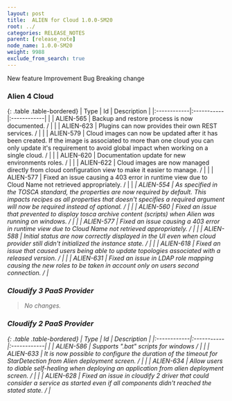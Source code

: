 ```yaml
---
layout: post
title:  ALIEN for Cloud 1.0.0-SM20
root: ../
categories: RELEASE_NOTES
parent: [release_note]
node_name: 1.0.0-SM20
weight: 9988
exclude_from_search: true
---
```





<i class="fa fa-plus text-success"></i> New feature <i class="fa fa-level-up text-primary"></i> Improvement  <i class="fa fa-bug text-danger"></i> Bug <i class="fa fa-exclamation-triangle text-warning"></i> Breaking change


### Alien 4 Cloud



  {: .table .table-bordered}
  | Type        | Id         | Description |
  |:------------|:-----------|:------------|
    |  <i class="fa fa-plus text-success"></i> | ALIEN-565 | Backup and restore process is now documented. /  |
    |  <i class="fa fa-plus text-success"></i> | ALIEN-623 | Plugins can now provides their own REST services. /  |
      |  <i class="fa fa-level-up text-primary"></i> | ALIEN-579 | Cloud images can now be updated after it has been created. If the image is associated to more than one cloud you can only update it's requirement to avoid global impact when working on a single cloud. /  |
    |  <i class="fa fa-level-up text-primary"></i> | ALIEN-620 | Documentation update for new environments roles. /  |
    |  <i class="fa fa-level-up text-primary"></i> | ALIEN-622 | Cloud images are now managed directly from cloud configuration view to make it easier to manage. /  |
      |  <i class="fa fa-bug text-danger"></i> | ALIEN-577 | Fixed an issue causing a 403 error in runtime view due to Cloud Name not retrieved appropriately. /  |
    |  <i class="fa fa-exclamation-triangle text-warning">  <i class="fa fa-bug text-danger"></i> | ALIEN-554 | As specified in the TOSCA standard, the properties are now required by default. This impacts recipes as all properties that doesn't specifies a required argument will now be required instead of optional. /  |
    |  <i class="fa fa-bug text-danger"></i> | ALIEN-560 | Fixed an issue that prevented to display tosca archive content (scripts) when Alien was running on windows. /  |
    |  <i class="fa fa-bug text-danger"></i> | ALIEN-577 | Fixed an issue causing a 403 error in runtime view due to Cloud Name not retrieved appropriately. /  |
    |  <i class="fa fa-bug text-danger"></i> | ALIEN-588 | Initial status are now correctly displayed in the UI even when cloud provider still didn't initialized the instance state. /  |
    |  <i class="fa fa-bug text-danger"></i> | ALIEN-618 | Fixed an issue that caused users being able to update topologies associated with a released version. /  |
    |  <i class="fa fa-bug text-danger"></i> | ALIEN-631 | Fixed an issue in LDAP role mapping causing the new roles to be taken in account only on users second connection. /  |
  


### Cloudify 3 PaaS Provider


> No changes.


### Cloudify 2 PaaS Provider



  {: .table .table-bordered}
  | Type        | Id         | Description |
  |:------------|:-----------|:------------|
    |  <i class="fa fa-plus text-success"></i> | ALIEN-586 | Supports ".bat" scripts for windows /  |
    |  <i class="fa fa-plus text-success"></i> | ALIEN-633 | It is now possible to configure the duration of the timeout for StarDetection from Alien deployment screen. /  |
    |  <i class="fa fa-plus text-success"></i> | ALIEN-634 | Allow users to diable self-healing when deploying an application from alien deployment screen. /  |
        |  <i class="fa fa-bug text-danger"></i> | ALIEN-628 | Fixed an issue in cloudify 2 driver that could consider a service as started even if all components didn't reached the stated state. /  |
  

